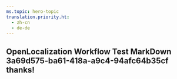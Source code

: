 ```yaml
---
ms.topic: hero-topic
translation.priority.ht: 
  - zh-cn
  - de-de
---
```

## OpenLocalization Workflow Test MarkDown 3a69d575-ba61-418a-a9c4-94afc64b35cf thanks!
